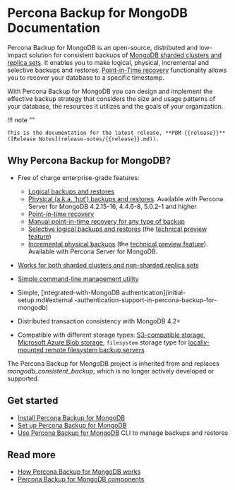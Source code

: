 # Percona Backup for MongoDB Documentation


Percona Backup for MongoDB is an open-source, distributed and low-impact solution for consistent backups of [MongoDB sharded clusters and replica sets](deployments.md). It enables you to make logical, physical, incremental and selective backups and restores. [Point-in-Time recovery](usage/point-in-time-recovery.md) functionality allows you to recover your database to a specific timestamp. 

With Percona Backup for MongoDB you can  design and implement the effective backup strategy that considers the size and usage patterns of your database, the resources it utilizes and the goals of your organization. 

!!! note ""

    This is the documentation for the latest release, **PBM {{release}}** ([Release Notes](release-notes/{{release}}.md)).

## Why Percona Backup for MongoDB?

* Free of charge enterprise-grade features: 

    * [Logical backups and restores](details/logical.md)
    * [Physical (a.k.a. ‘hot’) backups and restores](details/physical.md). Available with Percona Server for MongoDB 4.2.15-16, 4.4.6-8, 5.0.2-1 and higher
    * [Point-in-time recovery](usage/point-in-time-recovery.md)
    * [Manual point-in-time recovery for any type of backup](usage/oplog-replay.md)
    * [Selective logical backups and restores](usage/selective-backup.md) (the [technical preview feature](reference/glossary.md#technical-preview-feature))
    * [Incremental physical backups](usage/incremental-backup.md) (the [technical preview feature](reference/glossary.md#technical-preview-feature)). Available with Percona Server for MongoDB.

* [Works for both sharded clusters and non-sharded replica sets](deployments.md)
* [Simple command-line management utility](reference/pbm-commands.md)
* Simple, [integrated-with-MongoDB authentication](initial-setup.md#external -authentication-support-in-percona-backup-for-mongodb)
* Distributed transaction consistency with MongoDB 4.2+
* Compatible with different storage types: [S3-compatible storage](details/storage-configuration.md#s3-compatible-storage), [Microsoft Azure Blob storage](details/storage-configuration.md#microsoft-azure-blob-storage), `filesystem` storage type for [locally-mounted remote filesystem backup servers](details/storage-configuration.md#remote-filesystem-server-storage)


The Percona Backup for MongoDB project is inherited from and replaces *mongodb_consistent_backup*, which is no longer actively developed or supported.

## Get started

* [Install Percona Backup for MongoDB](installation.md)
* [Set up Percona Backup for MongoDB](initial-setup.md)
* [Use Percona Backup for MongoDB](reference/pbm-commands.md) CLI to manage backups and restores

## Read more

* [How Percona Backup for MongoDB works](intro.md)
* [Percona Backup for MongoDB components](pbm-components.md)



[^1]: Tech Preview Features are not yet ready for enterprise use and are not included in support via SLA. They are included in this release so that users can provide feedback prior to the full release of the feature in a future GA release (or removal of the feature if it is deemed not useful). This functionality can change (APIs, CLIs, etc.) from tech preview to GA.
